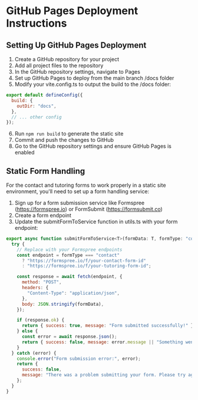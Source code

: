 # GitHub Pages Deployment Instructions

## Setting Up GitHub Pages Deployment

1. Create a GitHub repository for your project
2. Add all project files to the repository
3. In the GitHub repository settings, navigate to Pages
4. Set up GitHub Pages to deploy from the main branch /docs folder
5. Modify your vite.config.ts to output the build to the /docs folder:

```javascript
export default defineConfig({
  build: {
    outDir: "docs",
  },
  // ... other config
});
```

6. Run `npm run build` to generate the static site
7. Commit and push the changes to GitHub
8. Go to the GitHub repository settings and ensure GitHub Pages is enabled

## Static Form Handling

For the contact and tutoring forms to work properly in a static site environment, you'll need to set up a form handling service:

1. Sign up for a form submission service like Formspree (https://formspree.io) or FormSubmit (https://formsubmit.co)
2. Create a form endpoint
3. Update the submitFormToService function in utils.ts with your form endpoint:

```javascript
export async function submitFormToService<T>(formData: T, formType: "contact" | "tutoring"): Promise<{ success: boolean, message?: string }> {
  try {
    // Replace with your Formspree endpoints
    const endpoint = formType === "contact"
      ? "https://formspree.io/f/your-contact-form-id"
      : "https://formspree.io/f/your-tutoring-form-id";

    const response = await fetch(endpoint, {
      method: "POST",
      headers: {
        "Content-Type": "application/json",
      },
      body: JSON.stringify(formData),
    });

    if (response.ok) {
      return { success: true, message: "Form submitted successfully!" };
    } else {
      const error = await response.json();
      return { success: false, message: error.message || "Something went wrong" };
    }
  } catch (error) {
    console.error("Form submission error:", error);
    return {
      success: false,
      message: "There was a problem submitting your form. Please try again."
    };
  }
}
```

